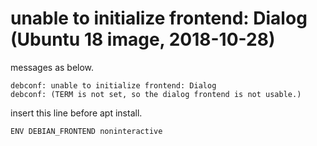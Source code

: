 # unable to initialize frontend: Dialog (Ubuntu 18 image, 2018-10-28)

messages as below.

```
debconf: unable to initialize frontend: Dialog
debconf: (TERM is not set, so the dialog frontend is not usable.)
```

insert this line before apt install.

```
ENV DEBIAN_FRONTEND noninteractive
```
